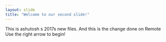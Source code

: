```yaml
---
layout: slide
title: "Welcome to our second slide!"
---
```


This is ashutosh s 2017s new files. And this is the change done on Remote
Use the right arrow to begin!

